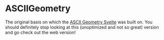 # ASCIIGeometry

The original basis on which the [ASCII Geometry Svelte](https://github.com/bakir004/ASCIIGeometrySvelte) was built on.
You should definitely stop looking at this (unoptimized and not so great) version and go check out the web version!
